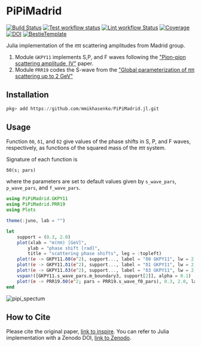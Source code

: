 # PiPiMadrid

[![Build Status](https://github.com/mmikhasenko/PiPiMadrid.jl/workflows/Test/badge.svg)](https://github.com/mmikhasenko/PiPiMadrid.jl/actions)
[![Test workflow status](https://github.com/mmikhasenko/PiPiMadrid.jl/actions/workflows/Test.yml/badge.svg?branch=main)](https://github.com/mmikhasenko/PiPiMadrid.jl/actions/workflows/Test.yml?query=branch%3Amain)
[![Lint workflow Status](https://github.com/mmikhasenko/PiPiMadrid.jl/actions/workflows/Lint.yml/badge.svg?branch=main)](https://github.com/mmikhasenko/PiPiMadrid.jl/actions/workflows/Lint.yml?query=branch%3Amain)
[![Coverage](https://codecov.io/gh/mmikhasenko/PiPiMadrid.jl/branch/main/graph/badge.svg)](https://codecov.io/gh/mmikhasenko/PiPiMadrid.jl)
[![DOI](https://zenodo.org/badge/DOI/FIXME)](https://doi.org/FIXME)
[![BestieTemplate](https://img.shields.io/endpoint?url=https://raw.githubusercontent.com/JuliaBesties/BestieTemplate.jl/main/docs/src/assets/badge.json)](https://github.com/JuliaBesties/BestieTemplate.jl)

Julia implementation of the $\pi\pi$ scattering amplitudes from Madrid group.

1. Module `GKPY11` implements S,P, and F waves following the ["Pion-pion scattering amplitude, IV"](https://inspirehep.net/literature/889131) paper.
2. Module `PRR19` codes the S-wave from the ["Global parameterization of ππ scattering up to 2 GeV"](https://inspirehep.net/literature/1747223)

## Installation

```julia
pkg> add https://github.com/mmikhasenko/PiPiMadrid.jl.git
```

## Usage

Function `δ0`, `δ1`, and `δ2` give values of the phase shifts in S, P, and F waves, respectively, as functions of the squared mass of the $\pi\pi$ system.

Signature of each function is
```
δ0(s; pars)
```
where the parameters are set to default values given by `s_wave_pars`, `p_wave_pars`, and `f_wave_pars`.

```julia
using PiPiMadrid.GKPY11
using PiPiMadrid.PRR19
using Plots

theme(:juno, lab = "")

let
    support = (0.3, 2.0)
    plot(xlab = "m(ππ) [GeV]",
        ylab = "phase shift [rad]",
        title = "scattering phase shifts", leg = :topleft)
    plot!(e -> GKPY11.δ0(e^2), support..., label = "δ0 GKPY11", lw = 2, ls = :dash)
    plot!(e -> GKPY11.δ1(e^2), support..., label = "δ1 GKPY11", lw = 2, ls = :dash)
    plot!(e -> GKPY11.δ3(e^2), support..., label = "δ3 GKPY11", lw = 2, ls = :dash)
    vspan!([GKPY11.s_wave_pars.m_boundary3, support[2]], alpha = 0.1)
    plot!(e -> PRR19.δ0(e^2; pars = PRR19.s_wave_f0_pars), 0.3, 2.0, label = "δ0 PRR19-I", lw = 2)
end
```

![pipi_spectum](https://github.com/user-attachments/assets/18efdaed-2d38-4188-8d88-769e41755455)

## How to Cite

Please cite the original paper, [link to inspire](https://inspirehep.net/literature/889131).
You can refer to Julia implementation with a Zenodo DOI, [link to Zenodo](https://doi.org/FIXME).

